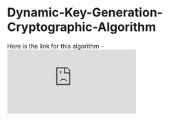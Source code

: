 # Dynamic-Key-Generation-Cryptographic-Algorithm

Here is the link for this algorithm - 
![alt text](https://github.com/Nirvi1/Dynamic-Key-Generation-Cryptographic-Algorithm/blob/master/Secure%20Message%20Transmission%20using%20Dynamic%20Key%20Generation.pdf)
